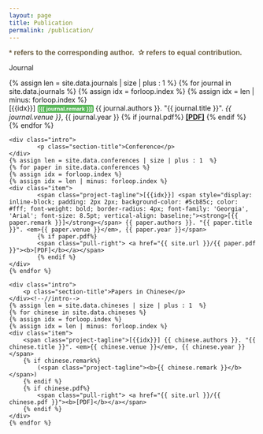 ```yaml
---
layout: page
title: Publication
permalink: /publication/
---
```

<section class="section projects-section">
	<span class="C9DxTc " style="color: #6b5d40; font-family: Arial; font-size: 11.0pt; font-weight: 700; vertical-align: baseline;">* refers to the corresponding author.&nbsp; ✰ refers to equal contribution.</span>
    <div class="intro">
        <p class="section-title">Journal</p>
    </div><!--//intro-->
    {% assign len = site.data.journals | size | plus : 1  %} 
    {% for journal in site.data.journals %}
    {% assign idx = forloop.index %}
    {% assign idx = len | minus: forloop.index %}
    <div class="item">
        <span class="project-tagline">[{{idx}}] <span style="display: inline-block; padding: 2px 2px; background-color: #5cb85c; color: #fff; font-weight: bold; border-radius: 4px; font-family: 'Georgia', 'Arial'; font-size: 8.5pt; vertical-align: baseline;"><strong>[{{ journal.remark }}]</strong></span> <span> {{ journal.authors }}. "{{ journal.title }}". <em>{{ journal.venue }}</em>, {{ journal.year }}</span></span>
        {% if journal.pdf%}
            <span class="pull-right"> <a href="{{ site.url }}/{{ journal.pdf }}"><b>[PDF]</b></a></span>
        {% endif %}
    </div>
    {% endfor %}

    <div class="intro">
            <p class="section-title">Conference</p>
    </div>
    {% assign len = site.data.conferences | size | plus : 1  %} 
    {% for paper in site.data.conferences %}
    {% assign idx = forloop.index %}
    {% assign idx = len | minus: forloop.index %}
    <div class="item">
            <span class="project-tagline">[{{idx}}] <span style="display: inline-block; padding: 2px 2px; background-color: #5cb85c; color: #fff; font-weight: bold; border-radius: 4px; font-family: 'Georgia', 'Arial'; font-size: 8.5pt; vertical-align: baseline;"><strong>[{{ paper.remark }}]</strong></span> {{ paper.authors }}. "{{ paper.title }}". <em>{{ paper.venue }}</em>, {{ paper.year }}</span>
            {% if paper.pdf%}
            <span class="pull-right"> <a href="{{ site.url }}/{{ paper.pdf }}"><b>[PDF]</b></a></span>
            {% endif %}
    </div>
    {% endfor %}

    <div class="intro">
        <p class="section-title">Papers in Chinese</p>
    </div><!--//intro-->
    {% assign len = site.data.chineses | size | plus : 1  %} 
    {% for chinese in site.data.chineses %}
    {% assign idx = forloop.index %}
    {% assign idx = len | minus: forloop.index %}
    <div class="item">
        <span class="project-tagline">[{{idx}}] {{ chinese.authors }}. "{{ chinese.title }}". <em>{{ chinese.venue }}</em>, {{ chinese.year }}</span>
        {% if chinese.remark%}
            (<span class="project-tagline"><b>{{ chinese.remark }}</b></span>)
        {% endif %}
        {% if chinese.pdf%}
            <span class="pull-right"> <a href="{{ site.url }}/{{ chinese.pdf }}"><b>[PDF]</b></a></span>
        {% endif %}
    </div>
    {% endfor %}
   
</section><!--//section-->
